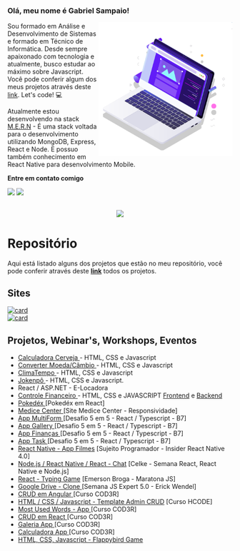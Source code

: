 ### Olá, meu nome é Gabriel Sampaio!

<img src="pc.svg" min-width="300px" max-width="300px" width="300px" align="right" alt="Computador">

<p align="left"> 
  Sou formado em Análise e Desenvolvimento de Sistemas e formado em Técnico de Informática. Desde sempre apaixonado com tecnologia e atualmente, busco estudar ao máximo sobre Javascript. Você pode conferir algum dos meus projetos através deste <a href="https://github.com/GabrielSampaio7?tab=repositories">link</a>. Let's code! 💻
</p>

<p align="left">
  Atualmente estou desenvolvendo na stack <a href="https://upflow.me/entendendo-o-mern-stack-o-que-e/">M.E.R.N</a> - É uma stack voltada para o desenvolvimento utilizando MongoDB, Express, React e Node. E possuo também conhecimento em React Native para desenvolvimento Mobile.  
</p>

<p align="left"><strong>Entre em contato comigo</strong></p>

<div align="left"> 
  <a href = "mailto:sampaiogabriel777@hotmail.com"><img src="https://img.shields.io/badge/-Gmail-%23333?style=for-the-badge&logo=gmail&logoColor=white" target="_blank"></a>
  <a href="https://www.linkedin.com/in/gabrielsampaiolimadearaujo/" target="_blank"><img src="https://img.shields.io/badge/-LinkedIn-%230077B5?style=for-the-badge&logo=linkedin&logoColor=white" target="_blank"></a> 
</div>

##

<div align="center">
 <a href="https://github.com/GabrielSampaio7"></a>
  <img height="180em" src="https://github-readme-stats.vercel.app/api/top-langs/?username=gabrielsampaio7&layout=compact&langs_count=7&theme=dracula"/>
</div>

# Repositório

Aqui está listado alguns dos projetos que estão no meu repositório, você pode conferir através deste <strong><a href="https://github.com/GabrielSampaio7?tab=repositories">link</a></strong> todos os projetos.

## Sites 
  [![card](https://github-readme-stats.vercel.app/api/pin/?username=GabrielSampaio7&repo=jokenpo)](https://github.com/GabrielSampaio7/jokenpo) 
  <br />
  [![card](https://github-readme-stats.vercel.app/api/pin/?username=GabrielSampaio7&repo=climatempo)](https://github.com/GabrielSampaio7/climatempo)

## Projetos, Webinar's, Workshops, Eventos
- <a href="https://github.com/GabrielSampaio7/calculadora-cerveja"> Calculadora Cerveja </a> - HTML, CSS e Javascript
- <a href="https://github.com/GabrielSampaio7/converter-moeda"> Converter Moeda/Câmbio </a> - HTML, CSS e Javascript
- <a href="https://github.com/GabrielSampaio7/climatempo"> ClimaTempo </a> - HTML, CSS e Javascript
- <a href="https://github.com/GabrielSampaio7/jokenpo"> Jokenpô </a> - HTML, CSS e Javascript.
- React / ASP.NET - E-Locadora
- <a href="https://github.com/GabrielSampaio7/controle-financeiro-js"> Controle Financeiro </a> - HTML, CSS e JAVASCRIPT 
<a href="https://github.com/GabrielSampaio7/frontend--e-locadora">Frontend</a> e <a href="https://github.com/GabrielSampaio7/webapi--e-locadora">Backend</a>
- <a href="https://github.com/GabrielSampaio7/pokedex"> Pokedéx </a> [Pokedéx em React]
- <a href="https://github.com/GabrielSampaio7/site-medicecenter"> Medice Center </a> [Site Medice Center - Responsividade]
- <a href="https://github.com/GabrielSampaio7/app-multiform-react"> App MultiForm </a> [Desafio 5 em 5 - React / Typescript - B7]
- <a href="https://github.com/GabrielSampaio7/app-galleryphotos"> App Gallery </a> [Desafio 5 em 5 - React / Typescript - B7]
- <a href="https://github.com/GabrielSampaio7/app-financas"> App Finanças </a> [Desafio 5 em 5 - React / Typescript - B7]
- <a href="https://github.com/GabrielSampaio7/app-task"> App Task </a> [Desafio 5 em 5 - React / Typescript - B7]
- <a href="https://github.com/GabrielSampaio7/insider-react-native-4.0-sujeitoprogramador">React Native - App Filmes</a> [Sujeito Programador - Insider React Native 4.0]
- <a href="https://github.com/GabrielSampaio7/celke-chat-react">Node.js / React Native / React - Chat</a> [Celke - Semana React, React Native e Node.js]
- <a href="https://github.com/GabrielSampaio7/maratonajs-emersonbroga-typing-game">React - Typing Game</a> [Emerson Broga - Maratona JS]
- <a href="https://github.com/GabrielSampaio7/semana-js-expert05"> Google Drive - Clone </a> [Semana JS Expert 5.0 - Erick Wendel]
- <a href="https://github.com/GabrielSampaio7/crud-angular-cod3r"> CRUD em Angular </a> [Curso COD3R]
- <a href="https://github.com/GabrielSampaio7/crud-full-hcode">HTML / CSS / Javascript - Template Admin CRUD</a> [Curso HCODE]
- <a href="https://github.com/GabrielSampaio7/most-used-words-cod3r">Most Used Words - App </a> [Curso COD3R]
- <a href="https://github.com/GabrielSampaio7/crud-react-cod3r"> CRUD em React </a> [Curso COD3R]
- <a href="https://github.com/GabrielSampaio7/projetogaleria-cod3r"> Galeria App </a> [Curso COD3R]
- <a href="https://github.com/GabrielSampaio7/projetocalculadora-cod3r"> Calculadora App </a> [Curso COD3R]
- <a href="https://github.com/GabrielSampaio7/flappybird-game">HTML, CSS, Javascript - Flappybird Game</a>
